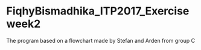 # FiqhyBismadhika_ITP2017_Exerciseweek2
The program based on a flowchart made by Stefan and Arden from group C
